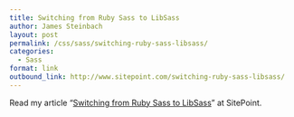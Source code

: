 ```yaml
---
title: Switching from Ruby Sass to LibSass
author: James Steinbach
layout: post
permalink: /css/sass/switching-ruby-sass-libsass/
categories:
  - Sass
format: link
outbound_link: http://www.sitepoint.com/switching-ruby-sass-libsass/
---
```

Read my article &#8220;<a title="Switching from Ruby Sass to LibSass" href="http://www.sitepoint.com/switching-ruby-sass-libsass/" target="_blank">Switching from Ruby Sass to LibSass</a>&#8221; at SitePoint.